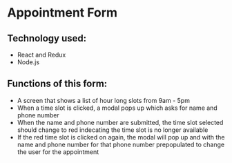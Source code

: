 # Appointment Form

## Technology used:
*  React and  Redux
*  Node.js
##  Functions of this form:
*  A screen that shows a list of hour long slots from 9am - 5pm
*  When a time slot is clicked, a modal pops up which asks for name and phone number
*  When the name and phone number are submitted, the time slot selected should change to red indecating the time slot is no longer available
* If the red time slot is clicked on again, the modal will pop up and with the name and phone number for that phone number prepopulated to change the user for the appointment
